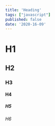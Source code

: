 ```yaml
---
title: 'Heading'
tags: ["javascript"]
published: false
date: '2020-16-09'
---
```


# H1    
## H2    
### H3    
#### H4    
##### H5    
###### H6    
